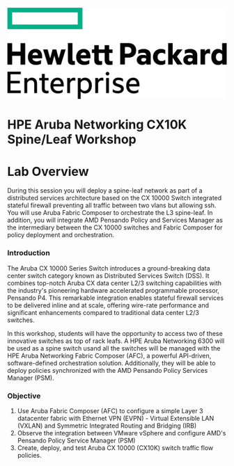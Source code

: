 ![Lab Overview](images/hpe-logo2.svg)

<h1>HPE Aruba Networking CX10K Spine/Leaf Workshop</h1>

# Lab Overview
During this session you will deploy a spine-leaf network as part of a distributed services architecture based on the CX 10000 Switch integrated stateful firewall preventing all traffic between two vlans but allowing ssh. You will use Aruba Fabric Composer to orchestrate the L3 spine-leaf. In addition, you will integrate AMD Pensando Policy and Services Manager as the intermediary between the CX 10000 switches and Fabric Composer for policy deployment and orchestration.

### Introduction  
The Aruba CX 10000 Series Switch introduces a ground-breaking data center switch category known as Distributed Services Switch (DSS). It combines top-notch Aruba CX data center L2/3 switching capabilities with the industry's pioneering hardware accelerated programmable processor, Pensando P4. This remarkable integration enables stateful firewall services to be delivered inline and at scale, offering wire-rate performance and significant enhancements compared to traditional data center L2/3 switches.  

In this workshop, students will have the opportunity to access two of these innovative switches as top of rack leafs. A HPE Aruba Networking 6300 will be used as a spine switch usand all the switches will be managed with the HPE Aruba Networking Fabric Composer (AFC), a powerful API-driven, software-defined orchestration solution. Additionally, they will be able to deploy policies synchronized with the AMD Pensando Policy Services Manager (PSM).  

### Objective
1. Use Aruba Fabric Composer (AFC) to configure a simple Layer 3 datacenter fabric with Ethernet VPN (EVPN) - Virtual Extensible LAN (VXLAN) and Symmetric Integrated Routing and Bridging (IRB) 
2. Observe the integration between VMware vSphere and configure AMD's Pensando Policy Service Manager (PSM) 
3. Create, deploy, and test Aruba CX 10000 (CX10K) switch traffic flow policies. 

